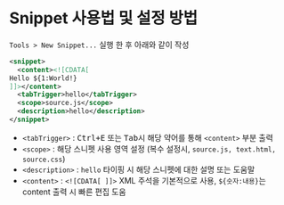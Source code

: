 # Snippet 사용법 및 설정 방법

`Tools > New Snippet...` 실행 한 후 아래와 같이 작성
```xml
<snippet>
  <content><![CDATA[
Hello ${1:World!}
]]></content>
  <tabTrigger>hello</tabTrigger>
  <scope>source.js</scope>
  <description>hello</description>
</snippet>
```

- `<tabTrigger>`  : <kbd>Ctrl+E</kbd> 또는 <kbd>Tab</kbd>시 해당 약어를 통해 `<content>` 부분 출력
- `<scope>`       : 해당 스니펫 사용 영역 설정 (복수 설정시, `source.js, text.html, source.css`)
- `<description>` : `hello` 타이핑 시 해당 스니펫에 대한 설명 또는 도움말
- `<content>`     : `<![CDATA[ ]]>` XML 주석을 기본적으로 사용, `${숫자:내용}`는 content 출력 시 빠른 편집 도움
